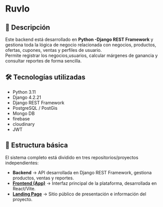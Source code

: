 # Ruvlo

## 📌 Descripción
Este backend está desarrollado en **Python -Django REST Framework** y gestiona toda la lógica de negocio relacionada con negocios, productos, ofertas, cupones, 
ventas y perfiles de usuario.  
Permite registrar los negocios,usuarios, calcular márgenes de ganancia y consultar reportes de forma sencilla.

## 🛠️ Tecnologías utilizadas
- Python 3.11
- Django 4.2.21
- Django REST Framework
- PostgreSQL / PostGis
- Mongo DB
- firebase
- cloudinary
- JWT

## 📂 Estructura básica
El sistema completo está dividido en tres repositorios/proyectos independientes:

- **Backend** → API desarrollada en Django REST Framework, gestiona productos, ventas y reportes.  
- **[Frontend (App)]([https://github.com/tuusuario/frontend](https://github.com/Asdrubal2002/App))** → Interfaz principal de la plataforma, desarrollada en React/Vite.  
- **[Landing Page]([https://github.com/tuusuario/landing](https://github.com/Asdrubal2002/Presentation-Ruvlo-App))** → Sitio público de presentación e información del proyecto.  
